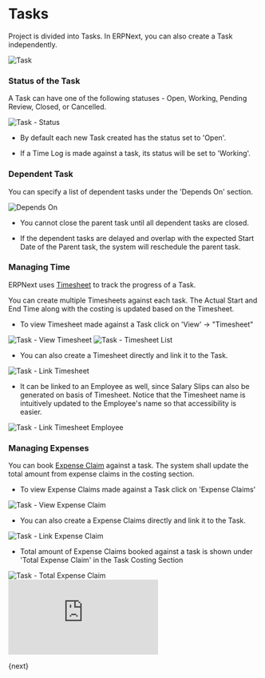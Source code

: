 <!-- add-breadcrumbs -->
# Tasks

Project is divided into Tasks. 
In ERPNext, you can also create a Task independently.

<img class="screenshot" alt="Task" src="{{docs_base_url}}/assets/img/project/task.png">

### Status of the Task

A Task can have one of the following statuses - Open, Working, Pending Review, Closed, or Cancelled.

<img class="screenshot" alt="Task - Status" src="{{docs_base_url}}/assets/img/project/task_status.png">

* By default each new Task created has the status set to 'Open'.

* If a Time Log is made against a task, its status will be set to 'Working'.

### Dependent Task

You can specify a list of dependent tasks under the 'Depends On' section.

<img class="screenshot" alt="Depends On" src="{{docs_base_url}}/assets/img/project/task_depends_on.png">

* You cannot close the parent task until all dependent tasks are closed.

* If the dependent tasks are delayed and overlap with the expected Start Date of the Parent task, the system will reschedule the parent task.

### Managing Time

ERPNext uses [Timesheet](/docs/user/manual/en/projects/timesheet/timesheet-against-project) to track the progress of a Task.

You can create multiple Timesheets against each task.
The Actual Start and End Time along with the costing is updated based on the Timesheet.

* To view Timesheet made against a Task click on 'View' -> "Timesheet"

<img class="screenshot" alt="Task - View Timesheet" src="{{docs_base_url}}/assets/img/project/task_view_timesheet_log.png">

<img class="screenshot" alt="Task - Timesheet List" src="{{docs_base_url}}/assets/img/project/task-timesheet-list.png">

* You can also create a Timesheet directly and link it to the Task. 

<img class="screenshot" alt="Task - Link Timesheet" src="{{docs_base_url}}/assets/img/project/task-timesheet-link.png">

* It can be linked to an Employee as well, since Salary Slips can also be generated on basis of Timesheet. Notice that the Timesheet name is intuitively updated to the Employee's name so that accessibility is easier.

<img class="screenshot" alt="Task - Link Timesheet Employee" src="{{docs_base_url}}/assets/img/project/task-timesheet-emp-link.png">


### Managing Expenses

You can book [Expense Claim](/docs/user/manual/en/human-resources/expense-claim.html) against a task.
The system shall update the total amount from expense claims in the costing section.

* To view Expense Claims made against a Task click on 'Expense Claims'

<img class="screenshot" alt="Task - View Expense Claim" src="{{docs_base_url}}/assets/img/project/task_view_expense_claim.png">

* You can also create a Expense Claims directly and link it to the Task.

<img class="screenshot" alt="Task - Link Expense Claim" src="{{docs_base_url}}/assets/img/project/task_expense_claim_link.png">

* Total amount of Expense Claims booked against a task is shown under 'Total Expense Claim' in the Task Costing Section

<img class="screenshot" alt="Task - Total Expense Claim" src="{{docs_base_url}}/assets/img/project/task_total_expense_claim.png">

<div class="embed-container">
    <iframe src="https://www.youtube.com/embed/IxY-rSJsA6U?end=126rel=0" frameborder="0" allow="autoplay; encrypted-media" allowfullscreen></iframe>
</div>

{next}
